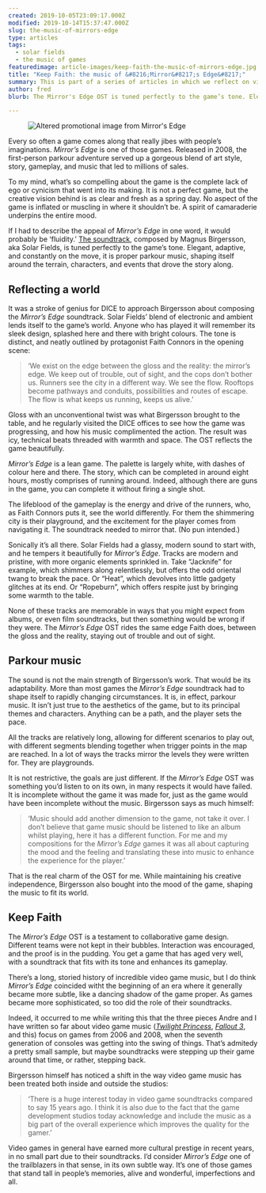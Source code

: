 ```yaml
---
created: 2019-10-05T23:09:17.000Z
modified: 2019-10-14T15:37:47.000Z
slug: the-music-of-mirrors-edge
type: articles
tags:
  - solar fields
  - the music of games
featuredimage: article-images/keep-faith-the-music-of-mirrors-edge.jpg
title: "Keep Faith: the music of &#8216;Mirror&#8217;s Edge&#8217;"
summary: This is part of a series of articles in which we reflect on video game soundtracks. The pieces examine the musical content of the score and analyse the effects it has on the game.
author: fred
blurb: The Mirror's Edge OST is tuned perfectly to the game’s tone. Elegant, adaptive, and constantly on the move, it is proper parkour music.

---
```


<figure class="wide">
  <img src="article-images/keep-faith-the-music-of-mirrors-edge.jpg" alt="Altered promotional image from Mirror's Edge" />
  <figcaption></figcaption>
</figure>

Every so often a game comes along that really jibes with people’s imaginations. *Mirror’s Edge* is one of those games. Released in 2008, the first-person parkour adventure served up a gorgeous blend of art style, story, gameplay, and music that led to millions of sales.

To my mind, what’s so compelling about the game is the complete lack of ego or cynicism that went into its making. It is not a perfect game, but the creative vision behind is as clear and fresh as a spring day. No aspect of the game is inflated or muscling in where it shouldn’t be. A spirit of camaraderie underpins the entire mood.

If I had to describe the appeal of *Mirror’s Edge* in one word, it would probably be ‘fluidity.’ [The soundtrack](https://open.spotify.com/album/3x8kUWCtDfOEnOtyaRdkdp), composed by Magnus Birgersson, aka Solar Fields, is tuned perfectly to the game’s tone. Elegant, adaptive, and constantly on the move, it is proper parkour music, shaping itself around the terrain, characters, and events that drove the story along.

## Reflecting a world

It was a stroke of genius for DICE to approach Birgersson about composing the *Mirror’s Edge* soundtrack. Solar Fields’ blend of electronic and ambient lends itself to the game’s world. Anyone who has played it will remember its sleek design, splashed here and there with bright colours. The tone is distinct, and neatly outlined by protagonist Faith Connors in the opening scene:

> ‘We exist on the edge between the gloss and the reality: the mirror’s edge. We keep out of trouble, out of sight, and the cops don’t bother us. Runners see the city in a different way. We see the flow. Rooftops become pathways and conduits, possibilities and routes of escape. The flow is what keeps us running, keeps us alive.’

Gloss with an unconventional twist was what Birgersson brought to the table, and he regularly visited the DICE offices to see how the game was progressing, and how his music complimented the action. The result was icy, technical beats threaded with warmth and space. The OST reflects the game beautifully.

*Mirror’s Edge* is a lean game. The palette is largely white, with dashes of colour here and there. The story, which can be completed in around eight hours, mostly comprises of running around. Indeed, although there are guns in the game, you can complete it without firing a single shot.

The lifeblood of the gameplay is the energy and drive of the runners, who, as Faith Connors puts it, see the world differently. For them the shimmering city is their playground, and the excitement for the player comes from navigating it. The soundtrack needed to mirror that. (No pun intended.)

Sonically it’s all there. Solar Fields had a glassy, modern sound to start with, and he tempers it beautifully for *Mirror’s Edge*. Tracks are modern and pristine, with more organic elements sprinkled in. Take “Jacknife” for example, which shimmers along relentlessly, but offers the odd oriental twang to break the pace. Or “Heat”, which devolves into little gadgety glitches at its end. Or “Ropeburn”, which offers respite just by bringing some warmth to the table.

None of these tracks are memorable in ways that you might expect from albums, or even film soundtracks, but then something would be wrong if they were. The *Mirror’s Edge* OST rides the same edge Faith does, between the gloss and the reality, staying out of trouble and out of sight.

## Parkour music

The sound is not the main strength of Birgersson’s work. That would be its adaptability. More than most games the *Mirror’s Edge* soundtrack had to shape itself to rapidly changing circumstances. It is, in effect, parkour music. It isn’t just true to the aesthetics of the game, but to its principal themes and characters. Anything can be a path, and the player sets the pace.

All the tracks are relatively long, allowing for different scenarios to play out, with different segments blending together when trigger points in the map are reached. In a lot of ways the tracks mirror the levels they were written for. They are playgrounds.

It is not restrictive, the goals are just different. If the *Mirror’s Edge* OST was something you’d listen to on its own, in many respects it would have failed. It is incomplete without the game it was made for, just as the game would have been incomplete without the music. Birgersson says as much himself:

> ‘Music should add another dimension to the game, not take it over. I don’t believe that game music should be listened to like an album whilst playing, here it has a different function. For me and my compositions for the *Mirror’s Edge* games it was all about capturing the mood and the feeling and translating these into music to enhance the experience for the player.’

That is the real charm of the OST for me. While maintaining his creative independence, Birgersson also bought into the mood of the game, shaping the music to fit its world.

## Keep Faith

The *Mirror’s Edge* OST is a testament to collaborative game design. Different teams were not kept in their bubbles. Interaction was encouraged, and the proof is in the pudding. You get a game that has aged very well, with a soundtrack that fits with its tone and enhances its gameplay.

There’s a long, storied history of incredible video game music, but I do think *Mirror’s Edge* coincided witht the beginning of an era where it generally became more subtle, like a dancing shadow of the game proper. As games became more sophisticated, so too did the role of their soundtracks.

Indeed, it occurred to me while writing this that the three pieces Andre and I have written so far about video game music ([*Twilight Princess*](/articles/hyrules-lament-the-music-of-twilight-princess/), [*Fallout 3*](/articles/world-on-fire-the-music-of-fallout-3/), and this) focus on games from 2006 and 2008, when the seventh generation of consoles was getting into the swing of things. That’s admitedy a pretty small sample, but maybe soundtracks were stepping up their game around that time, or rather, stepping back.

Birgersson himself has noticed a shift in the way video game music has been treated both inside and outside the studios:

> ‘There is a huge interest today in video game soundtracks compared to say 15 years ago. I think it is also due to the fact that the game development studios today acknowledge and include the music as a big part of the overall experience which improves the quality for the gamer.’

Video games in general have earned more cultural prestige in recent years, in no small part due to their soundtracks. I’d consider *Mirror’s Edge* one of the trailblazers in that sense, in its own subtle way. It’s one of those games that stand tall in people’s memories, alive and wonderful, imperfections and all.